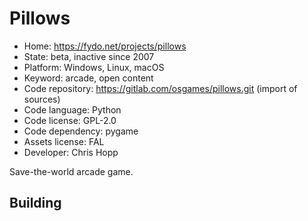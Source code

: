 # Pillows

- Home: https://fydo.net/projects/pillows
- State: beta, inactive since 2007
- Platform: Windows, Linux, macOS
- Keyword: arcade, open content
- Code repository: https://gitlab.com/osgames/pillows.git (import of sources)
- Code language: Python
- Code license: GPL-2.0
- Code dependency: pygame
- Assets license: FAL
- Developer: Chris Hopp

Save-the-world arcade game.

## Building
